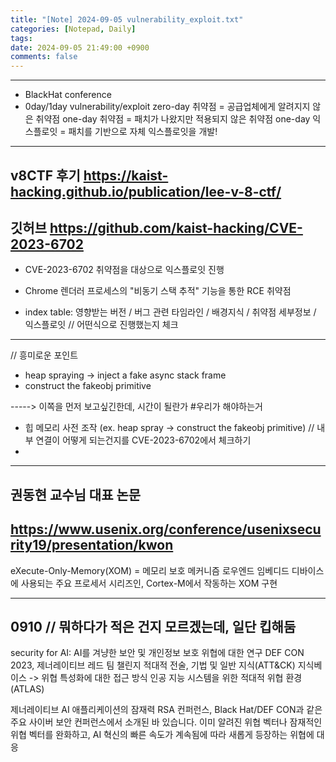 ```yaml
---
title: "[Note] 2024-09-05 vulnerability_exploit.txt"
categories: [Notepad, Daily]
tags: 
date: 2024-09-05 21:49:00 +0900
comments: false
---
```

---

- BlackHat conference
- 0day/1day vulnerability/exploit
	zero-day 취약점 = 공급업체에게 알려지지 않은 취약점
	one-day 취약점 = 패치가 나왔지만 적용되지 않은 취약점
	one-day 익스플로잇 = 패치를 기반으로 자체 익스플로잇을 개발!
	


------------------------------------------------------------
## v8CTF 후기  https://kaist-hacking.github.io/publication/lee-v-8-ctf/
## 깃허브  https://github.com/kaist-hacking/CVE-2023-6702

- CVE-2023-6702 취약점을 대상으로 익스플로잇 진행
- Chrome 렌더러 프로세스의 "비동기 스택 추적" 기능을 통한 RCE 취약점

- index table: 영향받는 버전 / 버그 관련 타임라인 / 배경지식 / 취약점 세부정보 / 익스플로잇
	// 어떤식으로 진행했는지 체크


------------------------------
// 흥미로운 포인트
- heap spraying -> inject a fake async stack frame
- construct the fakeobj primitive


-----> 이쪽을 먼저 보고싶긴한데, 시간이 될란가
#우리가 해야하는거
- 힙 메모리 사전 조작 (ex. heap spray -> construct the fakeobj primitive)
	// 내부 연결이 어떻게 되는건지를 CVE-2023-6702에서 체크하기
- 





------------------------------------------------------------
## 권동현 교수님 대표 논문
## https://www.usenix.org/conference/usenixsecurity19/presentation/kwon

 eXecute-Only-Memory(XOM) = 메모리 보호 메커니즘
로우엔드 임베디드 디바이스에 사용되는 주요 프로세서 시리즈인, Cortex-M에서 작동하는 XOM 구현





------------------------------------------------------------
## 0910 // 뭐하다가 적은 건지 모르겠는데, 일단 킵해둠


security for AI: AI를 겨냥한 보안 및 개인정보 보호 위협에 대한 연구
DEF CON 2023, 제너레이티브 레드 팀 챌린지
 적대적 전술, 기법 및 일반 지식(ATT&CK) 지식베이스 -> 위협 특성화에 대한 접근 방식
인공 지능 시스템을 위한 적대적 위협 환경(ATLAS)


제너레이티브 AI 애플리케이션의 잠재력
RSA 컨퍼런스, Black Hat/DEF CON과 같은 주요 사이버 보안 컨퍼런스에서 소개된 바 있습니다.
이미 알려진 위협 벡터나 잠재적인 위협 벡터를 완화하고, AI 혁신의 빠른 속도가 계속됨에 따라 새롭게 등장하는 위협에 대응




